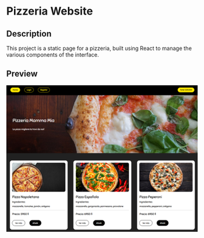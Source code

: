 # Pizzeria Website

## Description
This project is a static page for a pizzeria, built using React to manage the various components of the interface.

## Preview
![Website Preview](src/assets/img/preview.png)